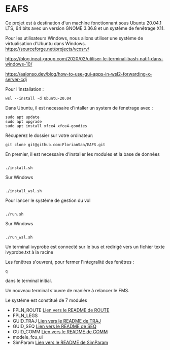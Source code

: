 # EAFS

Ce projet est à destination d'un machine fonctionnant sous Ubuntu 20.04.1 LTS, 64 bits avec un version GNOME 3.36.8 et un système de fenêtrage X11.

Pour les utilisateurs Windows, nous allons utiliser une système de virtualisation d'Ubuntu dans Windows.
https://sourceforge.net/projects/vcxsrv/

https://blog.ineat-group.com/2020/02/utiliser-le-terminal-bash-natif-dans-windows-10/

https://aalonso.dev/blog/how-to-use-gui-apps-in-wsl2-forwarding-x-server-cdj


Pour l'installation :
```console
wsl --install -d Ubuntu-20.04
```

Dans Ubuntu, il est necessaire d'intaller un system de fenetrage avec :
```console
sudo apt update
sudo apt upgrade
sudo apt install xfce4 xfce4-goodies
```

Récuperez le dossier sur votre ordinateur:
```console
git clone git@github.com:FlorianSan/EAFS.git

```
En premier, il est necessaire d'installer les modules et la base de données 
```console

./install.sh
```
Sur Windows
```console

./install_wsl.sh
```
Pour lancer le système de gestion du vol
```console

./run.sh
```
Sur Windows
```console

./run_wsl.sh
```
Un terminal ivyprobe est connecté sur le bus et redirigé vers un fichier texte ivyprobe.txt à la racine 

Les fenêtres s'ouvrent, pour fermer l'integralité des fenêtres : 
```console
q
```
dans le terminal initial.

Un nouveau terminal s'ouvre de manière à relancer le FMS.


Le système est constitué de 7 modules

- FPLN_ROUTE [Lien vers le README de ROUTE](/FPLN_ROUTE/README.md)<br/>
- FPLN_LEGS
- GUID_TRAJ [Lien vers le README de TRAJ](GUID_TRAJ/README.txt)<br/>
- GUID_SEQ [Lien vers le README de SEQ](GUID_SEQ/README.txt)<br/>
- GUID_COMM [Lien vers le README de COMM](GUID_COMM/README.md)<br/>
- modele_fcu_ui
- SimParam [Lien vers le README de SimParam](SimParam/README.md)<br/>

